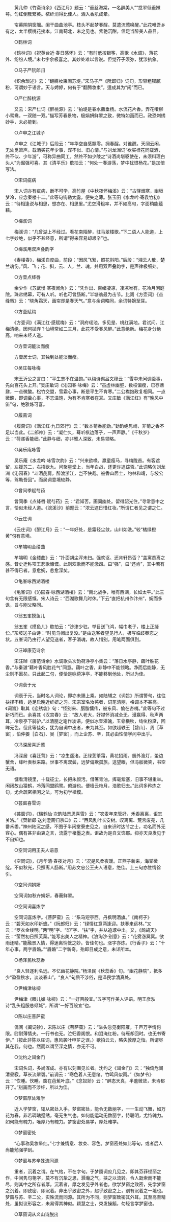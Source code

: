 <!-- { "loadSidebar": true } -->
　　黄几仲《竹斋诗余》《西江月》题云：“垂丝海棠，一名醉美人”“捻翠低垂嫩萼。匀红倒簇繁英。秾纤消得比佳人。酒入香肌成晕。 

　　帘幕阴阴窗牖。阑干曲曲池亭。枝头不起梦春酲。莫遣流莺唤醒。”此花唯吾乡有之，太半樱桃花接本。江南蓟北，未之见也。紫艳沉酣，信足当醉美人品目。 

　　○鹤林词 

　　《鹤林词》《祝英台近·春日感怀》云：“有时低按银筝，高歌《水调》，落花外、纷纷人境。”末七字余极喜之。其妙处难以言说。但觉芥子须弥，犹涉执象。 

　　○马子严阮郎归 

　　《织余琐述》云：“翻腾妆束闹苏堤。”宋马子严《阮郎归》词句，形容粗钗腻粉，可谓妙于语言。天与娉婷，何有于“翻腾妆束”，适成其为“闹”而已。 

　　○严仁醉桃源 

　　又云：宋严仁词《醉桃源》云：“拍堤是春水蘸垂杨。水流花片香。弄花囋柳小鸳鸯。一双随一双。”描写芳春景物，极娟妍鲜翠之致，微特如画而已。政恐刺绣妙手，未必能到。 

　　○卢申之江城子 

　　卢申之《江城子》后段云：“年华空自感飘零。拥春酲。对谁醒。天阔云闲，无处觅箫声。载酒买花年少事，浑不似、旧心情。”与刘龙洲词“欲买桂花同载酒，终不似、少年游”，可称异曲同工。然终不如少陵之“诗酒尚堪驱使在，未须料理白头人”为倔强可喜。其《清平乐》歇拍云：“何处一春游荡，梦中犹恨杨花。”是加倍写法。 

　　○宋词疵病 

　　宋人词亦有疵病，断不可学，高竹屋《中秋夜怀梅溪》云：“古驿烟寒，幽垣梦冷，应念秦楼十二。”此等句钩勒太露，便失之薄。张玉田《水龙吟·寄袁竹初》云：“待相逢说与相思，想亦在、相思里。”尤空滑粗率，并不如高句，字面稍能蕴藉。 

　　○梅溪词 

　　梅溪词：“几曾湖上不经过。看花南陌醉，驻马翠楼歌。”下二语人人能道，上七字妙绝，似乎不甚经意，所谓“得来容易却艰辛”也。 

　　○梅溪用双声叠韵字 

　　《寿楼春》，梅溪自度曲，前段：“因风飞絮，照花斜阳。”后段：“湘云人散，楚兰魂伤。”风、飞；花、斜，云、人，兰、魂，并用双声叠韵字，是声律极细处。 

　　○方壶点绛唇 

　　余少作《苏武慢·寒夜闻角》云：“凭作出、百绪凄凉，凄凉唯有，花冷月闲庭院。珠帘绣幕，可有人听。听也可曾肠断。”半塘翁最为击节。比阅《方壶词》《点绛唇》云：“晓角霜天，画帘却是春天气。”意与余词略同，余词特婉至耳。 

　　○方壶赋梅 

　　《方壶词》《满江红·感赋梅》云：“洞府瑶池，多见是、桃红满地。君试问、江梅清绝，因何拋弃？仙境常如二三月，此花不受春风醉。”此意绝新。梅花身分绝高，响来未经人道。 

　　○方壶词能淡而瘦 

　　方壶居士词，其独到处能淡而瘦。 

　　○吴庄每咏梅 

　　宋王沂公之言曰：“平生志不在温饱。”以梅诗谒吕文穆云：“雪中未问调羹事，先向百花头上开。”吴庄敏词《沁园春·咏梅》云：“虽虚林幽壑，数枝偏瘦，已存鼎鼐，一点微酸。松竹交盟，雪霜心事，断是平生不肯寒。”二公襟抱政复相同。一点微酸，即调羹心事，不志温饱，为有不肯寒者在耳。又庄敏《满江红》有“晚风中笛”句，绝雅炼可喜。 

　　○履斋词 

　　《履斋词》《满江红·九日郊行》云：“数本菊香能劲。”劲韵绝隽峭，非菊之香不足以当此。《二郎神》云：“凝伫久，蓦听棋边落子，一声声静。”《千秋岁》云：“荷递香能细。”此静与细，亦非雅人深致，未易领略。 

　　○吴乐庵咏雪 

　　吴乐庵《水龙吟·咏雪次韵》云：“兴来欲唤，羸童瘦马，寻梅陇首。有客遮留，左援苏二，右招欧九。问聚星堂上，当年白战，还更许追踪否。”此词略仿刘龙洲《沁园春》“斗酒彘肩，醉渡浙江，岂不快哉。被香山居士，约林和靖，与坡公等，驾勒吾回”。而吴词意境较静。 

　　○曾同季赋芍药 

　　曾同季《点绛唇·赋芍药》云：“君知否。画阑幽处。留得韶光住。”寻常意中之言，恰似未经人道。《浣溪沙》前题云：“浓云遮日惜红妆。”所谓仁者见之谓之仁。 

　　○云庄词 

　　《云庄词》《酹江月》云：“一年好处，是霜轻尘敛，山川如洗。”较“橘绿橙黄”句有意境。 

　　○牟端明金缕曲 

　　牟端明《金缕曲》云：“扑面胡尘浑未扫。强欢讴、还肯轩昂否？”盖寓黍离之感。昔史迁称项王悲歌慷慨。此则欢歌而不能激昂。曰“强”，曰“还肯”，其中若有甚不得已者。意愈婉，悲愈深矣。 

　　○龟峯咏西湖酒楼 

　　《龟峯词》《沁园春·咏西湖酒楼》云：“南北战争，唯有西湖，长如太平。”此三句含有无限感慨。宋人诗云：“西湖歌舞几时休。”下云“直把杭州作汴州”，婉而多讽，旨与刚父略同。 

　　○翁五峯摸鱼儿 

　　翁五峯《摸鱼儿》歇拍云：“沙津少驻。举目送飞鸿，幅巾老子，楼上正凝伫。”东坡送子由诗：“时见乌帽出复没。”是由送客者望见行人，极写临歧眷恋之状。五峯词乃由行人望见送者，客子消魂，故人惜别，用笔两面俱到。 

　　○汪晫康范诗余 

　　宋汪晫《康范诗余》水调歌头次韵荷净亭小集云：“落日水亭静，藕叶胜花香。”与秦湛“藉叶香风胜花气”同意。藕叶之香，非静中不能领略。净而后能静，无尘则不嚣矣。只此起二句，便恰是咏荷净亭，不能移到他处，所以为佳。 

　　○词衰于元 

　　词衰于元，当时名人词论，即亦未臻上乘。如陆辅之《词旨》所谓警句，往往抉择不精，适足启晚近纤妍之习。宋宗室名汝茪者，词笔清丽，格调本不甚高。《词旨》取其《恋绣衾》句：“怪别来、胭脂慵传，被东风、偷在杏梢。”此等句不过新巧而已。余喜其《汉宫春》云：“故人老大，好襟怀消减全无。漫赢得、秋声两耳，冷泉亭下骑驴。”以清丽之笔作淡语，便似冰壶濯魄，玉骨横秋，绮纨粉黛，回眸无色。但此等佳处，犹为自词中出者，未为其至。如欲超轶王［碧山］、周［草窗］，伯仲姜［白石］、吴［梦窗］，而上企苏、辛，其必由性情学问中出乎。 

　　○冯深居喜迁莺 

　　冯深居《喜迁莺》云：“凉生遥渚。正绿芰擎霜，黄花招雨。鴈外渔灯，蛩边蟹舍，绛叶表秋来路。世事不离双鬓，远梦偏欺孤旅。送望眼，但冯舷微笑，书空无语。 

　　慵看清镜里，十载征尘，长把朱颜污。借箸青油，挥毫紫塞，旧事不堪重举。闲阔故山猿鹤，冷落同盟鸥鹭。倦游也。便樯云柂月，浩歌归去。”此词多矜炼之句，尤合疏密相闲之法，可为初学楷模。 

　　○芸窗喜雪词 

　　《芸窗词》，《瑞鹤仙·次韵陆景思喜雪》云：“农麦年来管好，禾黍离离，讵忘关洛。”《贺新郎·送刘澄斋归京口》云：“西风乱叶长安树。叹离离、荒宫废苑，几番禾黍。”神州陆沉之感，不图于半闲堂寮吏见之。自来识时达节之士，功名而外无容心。偶有甚非由衷之言，流露于楮墨之表。讵故为是自文饰耶。抑亦天良发见于不自知也。 

　　○空同词用王夫人语意 

　　《空同词》，《月华清·春夜对月》云：“况是风柔夜暖。正燕子新来，海棠微绽。不似秋光，只照离人肠断。”用苏文忠公王夫人语意，绝佳。上三句亦胜情徐引。 

　　○空同词娟妍 

　　空同词如秋卉娟妍，春蘅鲜翠。 

　　○空同词喜炼字 

　　空同词喜炼字。《菩萨蛮》云：“系马短亭西。丹枫明酒旗。”《南柯子》云：“碧天如水印新蟾。”《阮郎归》云：“绿情红意两逢迎。扶春来远林。”又云：“罗衣金缕明。”两“明”字、“印”字、“扶”字，并从追琢中出。又，《鹧鸪天》云：“莹然初日照芙蕖。”能写出美人之精神。《浪淘沙·别意》云：“花雾涨冥冥。欲雨还晴。”能融景入情，得迷离惝恍之妙。皆佳句也。涨字亦炼。《行香子》云：“十年心事，两字眉婚。”“眉婚”二字新奇，殆即目成之意，未详所本。 

　　○杨泽民秋蕊香 

　　“良人轻逐利名远。不忆幽花静院。”杨泽民《秋蕊香》句。“幽花静院”，抵多少“盈盈秋水，淡淡春山”。“良人”句质不涉俗，是泽民学清真处。 

　　○尹梅津咏柳 

　　尹梅津《眼儿媚·咏柳》云：“一好百般宜。”五字可作美人评语。明王彦泓诗“乱头粗服总倾城”，所谓“一好百般宜”也。 

　　○陈以庄菩萨蛮 

　　偶阅《闽词钞》，宋陈以庄《菩萨蛮》云：“举头忽见衡阳雁。千声万字情何限。尀耐薄情夫。一行书也无。泣归香阁恨。和泪淹红粉。待雁却回时。也无书寄伊。”（按此非陈以庄词，惠风袭叶申芗之误。）歇拍云云，略失敦厚之恉。所谓尽其在我，何也。然而以谓至深之情，亦无不可。 

　　○沈约之谒金门 

　　宋词名词，多尚浑成。亦有以刻画见长者。沈约之《谒金门》云：“独倚危阑清昼寂。草长流翠碧。”前调云：“寒色着人无意绪。竹鸣风似雨。”《如梦令》云：“忺睡。忺睡。窗在芭蕉叶底。”《念奴娇》云：“醉态天真，半羞微敛，未肯都开了。”刻画而不涉纤，所以为佳。 

　　○梦窗厚处难学 

　　近人学梦窗，辄从密处入手。梦窗密处，能令无数丽字，一一生动飞舞，如万花为春，非若琱璚蹙绣，毫无生气也。如何能运动无数丽字，恃聪明，尤恃魄力。如何能有魄力，唯厚乃有魄力。梦窗密处易学，厚处难学。 

　　○梦窗密处 

　　“心事称吴妆晕红。”七字兼情意、妆束、容色。梦窗密处如此等句，或者后人尚能勉强学到。 

　　○梦窗与苏辛殊流同源 

　　重者，沉着之谓。在气格，不在字句。于梦窗词庶几见之。即其芬菲铿丽之作，中间隽句艳字，莫不有沉挚之思，灏瀚之气，挟之以流转。令人翫索而不能尽，则其中之所存者厚。沉着者，厚之发见乎外者也。欲学梦窗之致密，先学梦窗之沉着。即致密、即沉着。非出乎致密之外，超乎致密之上，别有沉着之一境也。梦窗与苏、辛二公，实殊流而同源。其所为不同，则梦窗致密其外耳。其至高至精处，虽拟议形容之，未易得其神似。颖慧之士，束发操觚，勿轻言学梦窗也。 

　　○草窗词从义山诗脱出 

